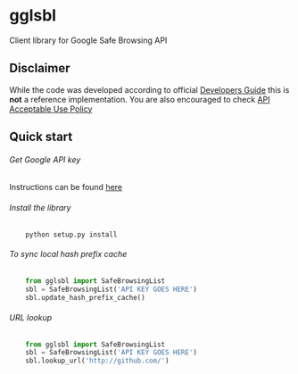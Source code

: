 gglsbl
======

Client library for Google Safe Browsing API

Disclaimer
----------
While the code was developed according to official
[Developers Guide](https://developers.google.com/safe-browsing/developers_guide_v3)
this is **not** a reference implementation. You are also encouraged to check
[API Acceptable Use Policy](https://developers.google.com/safe-browsing/developers_guide_v3#AcceptableUsage)

Quick start
-----------

###### Get Google API key
Instructions can be found [here](https://developers.google.com/safe-browsing/lookup_guide#GettingStarted)

###### Install the library

```
    python setup.py install
```

###### To sync local hash prefix cache

```python
    from gglsbl import SafeBrowsingList
    sbl = SafeBrowsingList('API KEY GOES HERE')
    sbl.update_hash_prefix_cache()
```

###### URL lookup

```python
    from gglsbl import SafeBrowsingList
    sbl = SafeBrowsingList('API KEY GOES HERE')
    sbl.lookup_url('http://github.com/')
```
